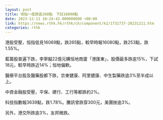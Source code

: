 ```yaml
---
layout: post
title: 恒指一度跌逾260點　下試16000點
date: 2023-12-11 10:24:42.000000000 +08:00
link: https://news.rthk.hk/rthk/ch/component/k2/1731737-20231211.htm
categories: rthk
---
```


港股受壓，恒指低見16069點，跌265點，較早時報16080點，跌253點，跌1.55%。

藍籌股普遍下跌，李寧擬22億元購恒地商廈「港匯東」，股價最多跌逾15%，下試18元，較早時跌近14%；恒地偏軟。

醫療平台股及醫藥股都下跌，京東健康、阿里健康、中生製藥跌逾3%至半成以上。

中資金融股受壓，平保、建行、工行等都跌約2%。

科技指數報3639點，跌1.78%。騰訊曾跌穿300元，美團挫逾3%。

另外，港交所跌逾3%，友邦微跌。
